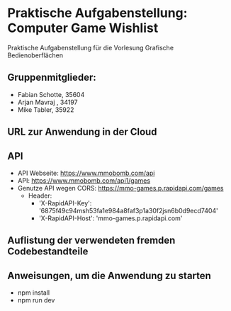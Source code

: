 # Praktische Aufgabenstellung: Computer Game Wishlist
Praktische Aufgabenstellung für die Vorlesung Grafische Bedienoberflächen

## Gruppenmitglieder:
* Fabian Schotte, 35604
* Arjan Mavraj , 34197
* Mike Tabler, 35922

## URL zur Anwendung in der Cloud

## API
* API Webseite: https://www.mmobomb.com/api
* API: https://www.mmobomb.com/api1/games
* Genutze API wegen CORS: https://mmo-games.p.rapidapi.com/games
    * Header:
        * 'X-RapidAPI-Key': '6875f49c94msh53fa1e984a8faf3p1a30f2jsn6b0d9ecd7404'
        * 'X-RapidAPI-Host': 'mmo-games.p.rapidapi.com'

## Auflistung der verwendeten fremden Codebestandteile

## Anweisungen, um die Anwendung zu starten
* npm install
* npm run dev
